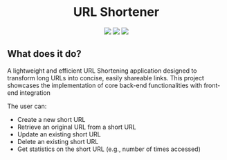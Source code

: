<h1 align="center">URL Shortener</h1>
<p align="center">
  <img src="https://img.shields.io/badge/spring-%236DB33F.svg?style=for-the-badge&logo=spring&logoColor=white"/>
  <img src="https://img.shields.io/badge/angular-%23DD0031.svg?style=for-the-badge&logo=angular&logoColor=white"/>
  <img src="https://img.shields.io/badge/postgres-%23316192.svg?style=for-the-badge&logo=postgresql&logoColor=white"/>
</p>

<h2>What does it do?</h2>
<p>A lightweight and efficient URL Shortening application designed to transform long URLs into concise, easily shareable links. This project showcases the implementation of core back-end functionalities with  front-end integration</p>

The user can:
- Create a new short URL
- Retrieve an original URL from a short URL
- Update an existing short URL
- Delete an existing short URL
- Get statistics on the short URL (e.g., number of times accessed)

